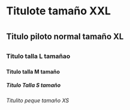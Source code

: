 # Titulote tamaño XXL <h1>
## Titulo piloto normal tamaño XL <h2>
### Titulo talla L tamañao <h3>
#### Titulo talla M tamaño <h4>
##### Titulo Talla S tamaño <h5>
###### Titulito peque tamaño XS <h6>

